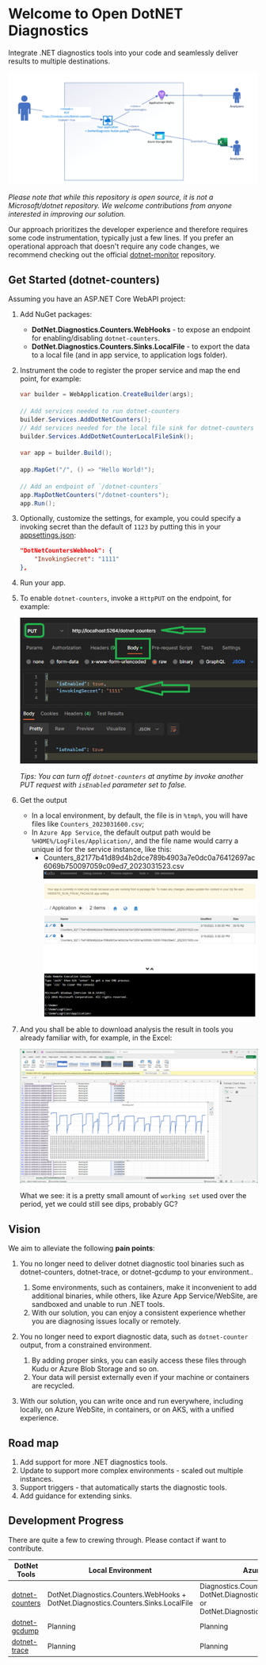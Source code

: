 # Welcome to Open DotNET Diagnostics

Integrate .NET diagnostics tools into your code and seamlessly deliver results to multiple destinations.

![Vision for the project](./src/../images/IssuesToSolve.png)

_Please note that while this repository is open source, it is not a Microsoft/dotnet repository. We welcome contributions from anyone interested in improving our solution._

Our approach prioritizes the developer experience and therefore requires some code instrumentation, typically just a few lines. If you prefer an operational approach that doesn't require any code changes, we recommend checking out the official [dotnet-monitor](https://github.com/dotnet/dotnet-monitor) repository.

## Get Started (dotnet-counters)

Assuming you have an ASP.NET Core WebAPI project:

1. Add NuGet packages:
    * **DotNet.Diagnostics.Counters.WebHooks** - to expose an endpoint for enabling/disabling `dotnet-counters`.
    * **DotNet.Diagnostics.Counters.Sinks.LocalFile** - to export the data to a local file (and in app service, to application logs folder).

2. Instrument the code to register the proper service and map the end point, for example:

    ```csharp
    var builder = WebApplication.CreateBuilder(args);

    // Add services needed to run dotnet-counters
    builder.Services.AddDotNetCounters();
    // Add services needed for the local file sink for dotnet-counters
    builder.Services.AddDotNetCounterLocalFileSink();

    var app = builder.Build();

    app.MapGet("/", () => "Hello World!");
    
    // Add an endpoint of `/dotnet-counters`
    app.MapDotNetCounters("/dotnet-counters");
    app.Run();
    ```

3. Optionally, customize the settings, for example, you could specify a invoking secret than the default of `1123` by putting this in your [appsettings.json](./examples/WebAPIExample/appsettings.Development.json):

    ```json
    "DotNetCountersWebhook": {
        "InvokingSecret": "1111"
    },
    ```

4. Run your app.

5. To enable `dotnet-counters`, invoke a `HttpPUT` on the endpoint, for example:

    ![Invoking dotnet-counters](./images/InvokingDotNetCounters.png)

    _Tips: You can turn off `dotnet-counters` at anytime by invoke another PUT request with `isEnabled` parameter set to false._

1. Get the output
    * In a local environment, by default, the file is in `%tmp%`, you will have files like `Counters_2023031600.csv`;
    * In `Azure App Service`, the default output path would be `%HOME%/LogFiles/Application/`, and the file name would carry a unique id for the service instance, like this:
        * Counters_82177b41d89d4b2dce789b4903a7e0dc0a76412697ac6069b750097059c09ed7_2023031523.csv
        ![Counters Output on Kudu](./images/CountersOutputOnKudu.png)

1. And you shall be able to download analysis the result in tools you already familiar with, for example, in the Excel:

    ![Analysis example in excel for working set](./images/DotNetCounterWorkingSetExample.png)

    What we see: it is a pretty small amount of `working set` used over the period, yet we could still see dips, probably GC?

## Vision

We aim to alleviate the following **pain points**:

1. You no longer need to deliver dotnet diagnostic tool binaries such as dotnet-counters, dotnet-trace, or dotnet-gcdump to your environment..
   1. Some environments, such as containers, make it inconvenient to add additional binaries, while others, like Azure App Service/WebSite, are sandboxed and unable to run .NET tools.
   2. With our solution, you can enjoy a consistent experience whether you are diagnosing issues locally or remotely.

2. You no longer need to export diagnostic data, such as `dotnet-counter` output, from a constrained environment.
    1. By adding proper sinks, you can easily access these files through Kudu or Azure Blob Storage and so on.
    2. Your data will persist externally even if your machine or containers are recycled.

3. With our solution, you can write once and run everywhere, including locally, on Azure WebSite, in containers, or on AKS, with a unified experience.


## Road map

1. Add support for more .NET diagnostics tools.
1. Update to support more complex environments - scaled out multiple instances.
1. Support triggers - that automatically starts the diagnostic tools.
1. Add guidance for extending sinks.

## Development Progress

There are quite a few to crewing through. Please contact if want to contribute.

| DotNet Tools | Local Environment | Azure App Service | Container | Remarks |
|-|-|-|-|-|
|[dotnet-counters](https://github.com/dotnet/diagnostics/blob/main/documentation/dotnet-counters-instructions.md)|DotNet.Diagnostics.Counters.WebHooks +<br /> DotNet.Diagnostics.Counters.Sinks.LocalFile | Diagnostics.Counters.WebHooks +<br /> DotNet.Diagnostics.Counters.Sinks.LocalFile or DotNet.Diagnostics.Counters.Sinks.AzureBlob  | Diagnostics.Counters.WebHooks +<br /> DotNet.Diagnostics.Counters.Sinks.AzureBlob| MVP |
|[dotnet-gcdump](https://github.com/dotnet/diagnostics/blob/main/documentation/dotnet-gcdump-instructions.md)| Planning | Planning| Planning| Coming next |
|[dotnet-trace](https://github.com/dotnet/diagnostics/blob/main/documentation/dotnet-trace-instructions.md)| Planning | Planning | Planning | Backlog |